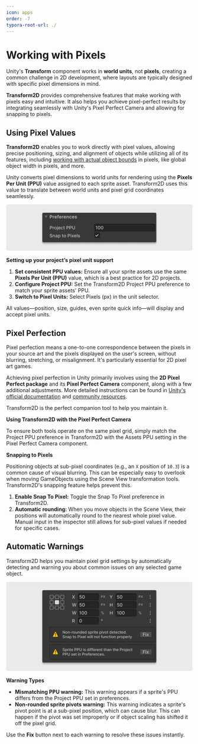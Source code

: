 ```yaml
---
icon: apps
order: -7
typora-root-url: ./
---
```


# Working with Pixels

Unity's **Transform** component works in **world units**, not **pixels**, creating a common challenge in 2D development, where layouts are typically designed with specific pixel dimensions in mind.

**Transform2D** provides comprehensive features that make working with pixels easy and intuitive. It also helps you achieve pixel-perfect results by integrating seamlessly with Unity's Pixel Perfect Camera and allowing for snapping to pixels.

## Using Pixel Values

**Transform2D** enables you to work directly with pixel values, allowing precise positioning, sizing, and alignment of objects while utilizing all of its features, including [working with actual object bounds](/05.transforming) in pixels, like global object width in pixels, and more.

Unity converts pixel dimensions to world units for rendering using the **Pixels Per Unit (PPU)** value assigned to each sprite asset. Transform2D uses this value to translate between world units and pixel grid coordinates seamlessly.

![](/static/pixel-settings.png)

**Setting up your project’s pixel unit support**

1. **Set consistent PPU values:** Ensure all your sprite assets use the same **Pixels Per Unit (PPU)** value, which is a best practice for 2D projects.
2. **Configure Project PPU:** Set the Transform2D Project PPU preference to match your sprite assets' PPU.
3. **Switch to Pixel Units:** Select Pixels (px) in the unit selector.

All values—position, size, guides, even sprite quick info—will display and accept pixel units.

## Pixel Perfection

Pixel perfection means a one-to-one correspondence between the pixels in your source art and the pixels displayed on the user's screen, without blurring, stretching, or misalignment. It's particularly essential for 2D pixel art games.

Achieving pixel perfection in Unity primarily involves using the **2D Pixel Perfect package** and its **Pixel Perfect Camera** component, along with a few additional adjustments. More detailed instructions can be found in [Unity's official documentation](https://docs.unity3d.com/Packages/com.unity.2d.pixel-perfect@1.0/manual/index.html) and [community resources](https://www.youtube.com/watch?v=5jbgT25fc-0).

Transform2D is the perfect companion tool to help you maintain it.

**Using Transform2D with the Pixel Perfect Camera**

To ensure both tools operate on the same pixel grid, simply match the Project PPU preference in Transform2D with the Assets PPU setting in the Pixel Perfect Camera component.

**Snapping to Pixels**

Positioning objects at sub-pixel coordinates (e.g., an `X` position of `10.3`) is a common cause of visual blurring. This can be especially easy to overlook when moving GameObjects using the Scene View transformation tools. Transform2D's snapping feature helps prevent this.

1. **Enable Snap To Pixel:** Toggle the Snap To Pixel preference in Transform2D.
2. **Automatic rounding:** When you move objects in the Scene View, their positions will automatically round to the nearest whole pixel value. Manual input in the inspector still allows for sub-pixel values if needed for specific cases.

## Automatic Warnings

Transform2D helps you maintain pixel grid settings by automatically detecting and warning you about common issues on any selected game object.

![](/static/pixle-warnings.png)

**Warning Types**

- **Mismatching PPU warning:** This warning appears if a sprite's PPU differs from the Project PPU set in preferences.
- **Non-rounded sprite pivots warning:** This warning indicates a sprite's pivot point is at a sub-pixel position, which can cause blur. This can happen if the pivot was set improperly or if object scaling has shifted it off the pixel grid.

Use the **Fix** button next to each warning to resolve these issues instantly.